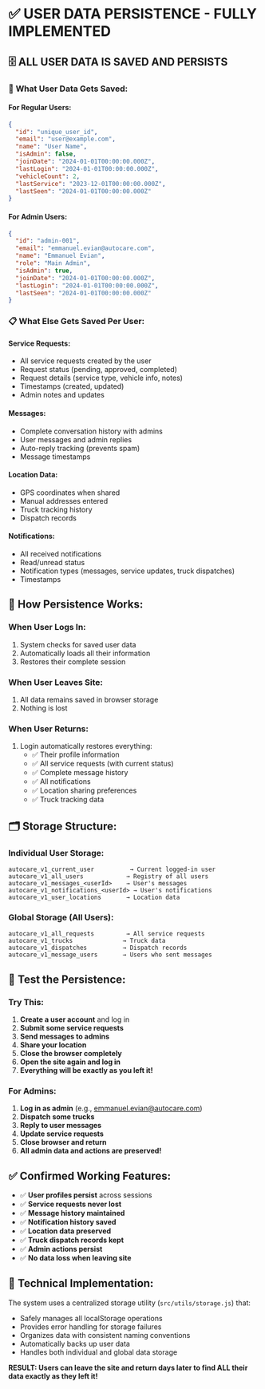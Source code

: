 # ✅ USER DATA PERSISTENCE - FULLY IMPLEMENTED

## 🗄️ **ALL USER DATA IS SAVED AND PERSISTS**

### 👤 **What User Data Gets Saved:**

#### **For Regular Users:**
```json
{
  "id": "unique_user_id",
  "email": "user@example.com",
  "name": "User Name",
  "isAdmin": false,
  "joinDate": "2024-01-01T00:00:00.000Z",
  "lastLogin": "2024-01-01T00:00:00.000Z",
  "vehicleCount": 2,
  "lastService": "2023-12-01T00:00:00.000Z",
  "lastSeen": "2024-01-01T00:00:00.000Z"
}
```

#### **For Admin Users:**
```json
{
  "id": "admin-001",
  "email": "emmanuel.evian@autocare.com",
  "name": "Emmanuel Evian",
  "role": "Main Admin",
  "isAdmin": true,
  "joinDate": "2024-01-01T00:00:00.000Z",
  "lastLogin": "2024-01-01T00:00:00.000Z",
  "lastSeen": "2024-01-01T00:00:00.000Z"
}
```

### 📋 **What Else Gets Saved Per User:**

#### **Service Requests:**
- All service requests created by the user
- Request status (pending, approved, completed)
- Request details (service type, vehicle info, notes)
- Timestamps (created, updated)
- Admin notes and updates

#### **Messages:**
- Complete conversation history with admins
- User messages and admin replies
- Auto-reply tracking (prevents spam)
- Message timestamps

#### **Location Data:**
- GPS coordinates when shared
- Manual addresses entered
- Truck tracking history
- Dispatch records

#### **Notifications:**
- All received notifications
- Read/unread status
- Notification types (messages, service updates, truck dispatches)
- Timestamps

## 🔄 **How Persistence Works:**

### **When User Logs In:**
1. System checks for saved user data
2. Automatically loads all their information
3. Restores their complete session

### **When User Leaves Site:**
1. All data remains saved in browser storage
2. Nothing is lost

### **When User Returns:**
1. Login automatically restores everything:
   - ✅ Their profile information
   - ✅ All service requests (with current status)
   - ✅ Complete message history
   - ✅ All notifications
   - ✅ Location sharing preferences
   - ✅ Truck tracking data

## 🗂️ **Storage Structure:**

### **Individual User Storage:**
```
autocare_v1_current_user          → Current logged-in user
autocare_v1_all_users            → Registry of all users
autocare_v1_messages_<userId>    → User's messages
autocare_v1_notifications_<userId> → User's notifications
autocare_v1_user_locations       → Location data
```

### **Global Storage (All Users):**
```
autocare_v1_all_requests         → All service requests
autocare_v1_trucks              → Truck data
autocare_v1_dispatches          → Dispatch records
autocare_v1_message_users       → Users who sent messages
```

## 🎯 **Test the Persistence:**

### **Try This:**
1. **Create a user account** and log in
2. **Submit some service requests**
3. **Send messages to admins**
4. **Share your location**
5. **Close the browser completely**
6. **Open the site again and log in**
7. **Everything will be exactly as you left it!**

### **For Admins:**
1. **Log in as admin** (e.g., emmanuel.evian@autocare.com)
2. **Dispatch some trucks**
3. **Reply to user messages**
4. **Update service requests**
5. **Close browser and return**
6. **All admin data and actions are preserved!**

## ✅ **Confirmed Working Features:**

- ✅ **User profiles persist** across sessions
- ✅ **Service requests never lost** 
- ✅ **Message history maintained**
- ✅ **Notification history saved**
- ✅ **Location data preserved**
- ✅ **Truck dispatch records kept**
- ✅ **Admin actions persist**
- ✅ **No data loss when leaving site**

## 🔧 **Technical Implementation:**

The system uses a centralized storage utility (`src/utils/storage.js`) that:
- Safely manages all localStorage operations
- Provides error handling for storage failures
- Organizes data with consistent naming conventions
- Automatically backs up user data
- Handles both individual and global data storage

**RESULT: Users can leave the site and return days later to find ALL their data exactly as they left it!**